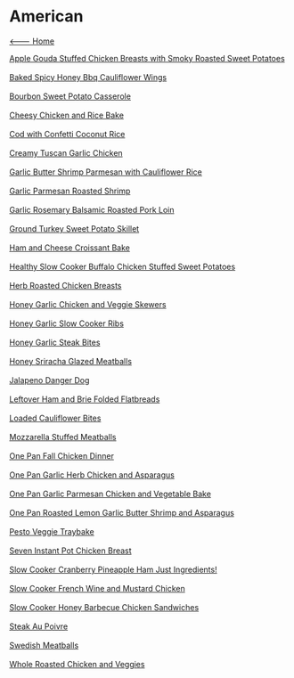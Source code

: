 # American

[<--- Home](../about.md)

[Apple Gouda Stuffed Chicken Breasts with Smoky Roasted Sweet Potatoes](./apple-gouda-stuffed-chicken-breasts-with-smoky-roasted-sweet-potatoes.md)<br><br>
[Baked Spicy Honey Bbq Cauliflower Wings](./baked-spicy-honey-bbq-cauliflower-wings.md)<br><br>
[Bourbon Sweet Potato Casserole](./bourbon-sweet-potato-casserole.md)<br><br>
[Cheesy Chicken and Rice Bake](./cheesy-chicken-and-rice-bake.md)<br><br>
[Cod with Confetti Coconut Rice](./cod-with-confetti-coconut-rice.md)<br><br>
[Creamy Tuscan Garlic Chicken](./creamy-tuscan-garlic-chicken.md)<br><br>
[Garlic Butter Shrimp Parmesan with Cauliflower Rice](./garlic-butter-shrimp-parmesan-with-cauliflower-rice.md)<br><br>
[Garlic Parmesan Roasted Shrimp](./garlic-parmesan-roasted-shrimp.md)<br><br>
[Garlic Rosemary Balsamic Roasted Pork Loin](./garlic-rosemary-balsamic-roasted-pork-loin.md)<br><br>
[Ground Turkey Sweet Potato Skillet](./ground-turkey-sweet-potato-skillet.md)<br><br>
[Ham and Cheese Croissant Bake](./ham-and-cheese-croissant-bake.md)<br><br>
[Healthy Slow Cooker Buffalo Chicken Stuffed Sweet Potatoes](./healthy-slow-cooker-buffalo-chicken-stuffed-sweet-potatoes.md)<br><br>
[Herb Roasted Chicken Breasts](./herb-roasted-chicken-breasts.md)<br><br>
[Honey Garlic Chicken and Veggie Skewers](./honey-garlic-chicken-and-veggie-skewers.md)<br><br>
[Honey Garlic Slow Cooker Ribs](./honey-garlic-slow-cooker-ribs.md)<br><br>
[Honey Garlic Steak Bites](./honey-garlic-steak-bites.md)<br><br>
[Honey Sriracha Glazed Meatballs](./honey-sriracha-glazed-meatballs.md)<br><br>
[Jalapeno Danger Dog](./jalapeno-danger-dog.md)<br><br>
[Leftover Ham and Brie Folded Flatbreads](./leftover-ham-and-brie-folded-flatbreads.md)<br><br>
[Loaded Cauliflower Bites](./loaded-cauliflower-bites.md)<br><br>
[Mozzarella Stuffed Meatballs](./mozzarella-stuffed-meatballs.md)<br><br>
[One Pan Fall Chicken Dinner](./one-pan-fall-chicken-dinner.md)<br><br>
[One Pan Garlic Herb Chicken and Asparagus](./one-pan-garlic-herb-chicken-and-asparagus.md)<br><br>
[One Pan Garlic Parmesan Chicken and Vegetable Bake](./one-pan-garlic-parmesan-chicken-and-vegetable-bake.md)<br><br>
[One Pan Roasted Lemon Garlic Butter Shrimp and Asparagus](./one-pan-roasted-lemon-garlic-butter-shrimp-and-asparagus.md)<br><br>
[Pesto Veggie Traybake](./pesto-veggie-traybake.md)<br><br>
[Seven Instant Pot Chicken Breast](./seven-instant-pot-chicken-breast.md)<br><br>
[Slow Cooker Cranberry Pineapple Ham Just Ingredients!](./slow-cooker-cranberry-pineapple-ham-just-5-ingredients!.md)<br><br>
[Slow Cooker French Wine and Mustard Chicken](./slow-cooker-french-wine-and-mustard-chicken.md)<br><br>
[Slow Cooker Honey Barbecue Chicken Sandwiches](./slow-cooker-honey-barbecue-chicken-sandwiches.md)<br><br>
[Steak Au Poivre](./steak-au-poivre.md)<br><br>
[Swedish Meatballs](./swedish-meatballs.md)<br><br>
[Whole Roasted Chicken and Veggies](./whole-roasted-chicken-and-veggies.md)<br><br>
